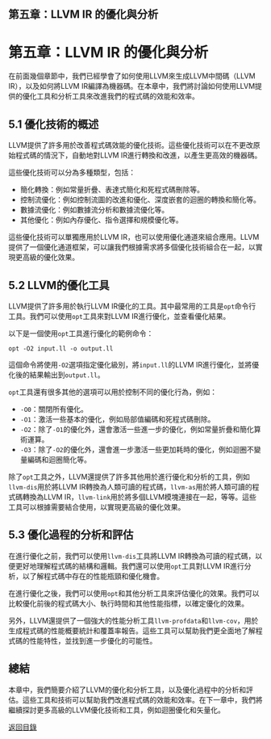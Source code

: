 ## 第五章：LLVM IR 的優化與分析

# 第五章：LLVM IR 的優化與分析

在前面幾個章節中，我們已經學會了如何使用LLVM來生成LLVM中間碼（LLVM IR），以及如何將LLVM IR編譯為機器碼。在本章中，我們將討論如何使用LLVM提供的優化工具和分析工具來改進我們的程式碼的效能和效率。

## 5.1 優化技術的概述

LLVM提供了許多用於改善程式碼效能的優化技術。這些優化技術可以在不更改原始程式碼的情況下，自動地對LLVM IR進行轉換和改進，以產生更高效的機器碼。

這些優化技術可以分為多種類型，包括：
- 簡化轉換：例如常量折疊、表達式簡化和死程式碼刪除等。
- 控制流優化：例如控制流圖的改進和優化、深度嵌套的迴圈的轉換和簡化等。
- 數據流優化：例如數據流分析和數據流優化等。
- 其他優化：例如內存優化、指令選擇和規模優化等。

這些優化技術可以單獨應用於LLVM IR，也可以使用優化通道來組合應用。LLVM提供了一個優化通道框架，可以讓我們根據需求將多個優化技術組合在一起，以實現更高級的優化效果。

## 5.2 LLVM的優化工具

LLVM提供了許多用於執行LLVM IR優化的工具。其中最常用的工具是`opt`命令行工具。我們可以使用`opt`工具來對LLVM IR進行優化，並查看優化結果。

以下是一個使用`opt`工具進行優化的範例命令：

```
opt -O2 input.ll -o output.ll
```

這個命令將使用`-O2`選項指定優化級別，將`input.ll`的LLVM IR進行優化，並將優化後的結果輸出到`output.ll`。

`opt`工具還有很多其他的選項可以用於控制不同的優化行為，例如：
- `-O0`：關閉所有優化。
- `-O1`：激活一些基本的優化，例如局部值編碼和死程式碼刪除。
- `-O2`：除了`-O1`的優化外，還會激活一些進一步的優化，例如常量折疊和簡化算術運算。
- `-O3`：除了`-O2`的優化外，還會進一步激活一些更加耗時的優化，例如迴圈不變量編碼和迴圈簡化等。

除了`opt`工具之外，LLVM還提供了許多其他用於進行優化和分析的工具，例如`llvm-dis`用於將LLVM IR轉換為人類可讀的程式碼，`llvm-as`用於將人類可讀的程式碼轉換為LLVM IR，`llvm-link`用於將多個LLVM模塊連接在一起，等等。這些工具可以根據需要結合使用，以實現更高級的優化效果。

## 5.3 優化過程的分析和評估

在進行優化之前，我們可以使用`llvm-dis`工具將LLVM IR轉換為可讀的程式碼，以便更好地理解程式碼的結構和邏輯。我們還可以使用`opt`工具對LLVM IR進行分析，以了解程式碼中存在的性能瓶頸和優化機會。

在進行優化之後，我們可以使用`opt`和其他分析工具來評估優化的效果。我們可以比較優化前後的程式碼大小、執行時間和其他性能指標，以確定優化的效果。

另外，LLVM還提供了一個強大的性能分析工具`llvm-profdata`和`llvm-cov`，用於生成程式碼的性能概要統計和覆蓋率報告。這些工具可以幫助我們更全面地了解程式碼的性能特性，並找到進一步優化的可能性。

## 總結

本章中，我們簡要介紹了LLVM的優化和分析工具，以及優化過程中的分析和評估。這些工具和技術可以幫助我們改進程式碼的效能和效率。在下一章中，我們將繼續探討更多高級的LLVM優化技術和工具，例如迴圈優化和矢量化。

[返回目錄](/Contents.md)

